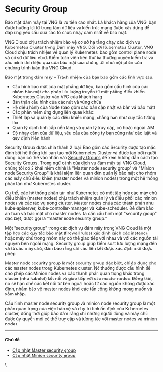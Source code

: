 # Security Group

Bảo mật đám mây tại VNG là ưu tiên cao nhất. Là khách hàng của VNG, bạn được hưởng lợi từ trung tâm dữ liệu và kiến trúc mạng được xây dựng để đáp ứng yêu cầu của các tổ chức nhạy cảm nhất về bảo mật.

VNG Cloud chịu trách nhiệm bảo vệ cơ sở hạ tầng chạy các dịch vụ Kubernetes Cluster trong Đám mây VNG. Đối với Kubernetes Cluster, VNG Cloud chịu trách nhiệm về quản lý Kubernetes, bao gồm control plane node và cơ sở dữ liệu etcd. Kiểm toán viên bên thứ ba thường xuyên kiểm tra và xác minh tính hiệu quả của bảo mật của chúng tôi như một phần của chương trình tuân thủ VNG Cloud.

Bảo mật trong đám mây – Trách nhiệm của bạn bao gồm các lĩnh vực sau.

* Cấu hình bảo mật của mặt phẳng dữ liệu, bao gồm cấu hình của các nhóm bảo mật cho phép lưu lượng truyền từ mặt phẳng điều khiển Kubernetes Cluster vào VPC của khách hàng
* Bản thân cấu hình của các nút và vùng chứa
* Hệ điều hành của Node (bao gồm các bản cập nhật và bản vá bảo mật)
* Các phần mềm ứng dụng liên quan khác:
* Thiết lập và quản lý các điều khiển mạng, chẳng hạn như quy tắc tường lửa
* Quản lý danh tính cấp nền tảng và quản lý truy cập, có hoặc ngoài IAM
* Độ nhạy cảm của dữ liệu, yêu cầu của công ty bạn cũng như các luật và quy định hiện hành

Security Group được chia thành 2 loại: Bao gồm các Security được tạo mặc định bởi hệ thống khi bạn tạo mới Kubernetes Cluster và được tạo bởi người dùng, bạn có thể vào nhấn vào [Security Groups](https://docs.vngcloud.vn/display/vServer/Security+Groups?src=contextnavpagetreemode) để xem hướng dẫn cách tạo Security Groups. Trong ngữ cảnh của dịch vụ đám mây tại VNG Cloud, chúng tôi có 2 khái niệm chính là "Master node security group" và "Minion node Security Group" là  khái niệm liên quan đến quản lý bảo mật cho nhóm các máy chủ điều khiển (master nodes và minion nodes) trong một hệ thống phân tán như Kubernetes cluster.

Cụ thể, các hệ thống phân tán như Kubernetes có một tập hợp các máy chủ điều khiển (master nodes) chịu trách nhiệm quản lý và điều phối các minion nodes và các tác vụ trong cluster. Master nodes chứa các thành phần như kube-apiserver, kube-controller-manager và kube-scheduler. Để đảm bảo an toàn và bảo mật cho master nodes, ta cần cấu hình một "security group" đặc biệt, được gọi là "master node security group."

Một "security group" trong các dịch vụ đám mây trong VNG Cloud là một tập hợp các quy tắc bảo mật (firewall rules) xác định cách các instance hoặc máy chủ trong nhóm này có thể giao tiếp với nhau và với các nguồn tài nguyên bên ngoài mạng. Security group giúp kiểm soát lưu lượng mạng đến và từ các máy chủ, đảm bảo rằng chỉ các liên kết được xác định mới được phép.

Master node security group là một security group đặc biệt, chỉ áp dụng cho các master nodes trong Kubernetes cluster. Nó thường được cấu hình để cho phép các Minion nodes và các thành phần quan trọng khác trong cluster (như kubelet) kết nối và giao tiếp với các master nodes. Đồng thời, nó sẽ hạn chế các kết nối từ bên ngoài hoặc từ các nguồn không được xác định, nhằm bảo vệ master nodes khỏi các tấn công không mong muốn và xâm nhập.

Cấu hình master node security group và minion node security group là một phần quan trọng của việc bảo vệ và duy trì tính ổn định của Kubernetes cluster, đồng thời giúp bảo đảm rằng chỉ những người dùng và máy chủ được ủy quyền mới có thể truy cập và tương tác với master nodes và minion nodes.

***

#### Chủ đề <a href="#securitygroup-chude" id="securitygroup-chude"></a>

* [Cập nhật Master security group](https://docs.vngcloud.vn/pages/viewpage.action?pageId=63767428\&src=contextnavpagetreemode)
* [Cập nhật Minion security group](https://docs.vngcloud.vn/pages/viewpage.action?pageId=63767432\&src=contextnavpagetreemode)

\
